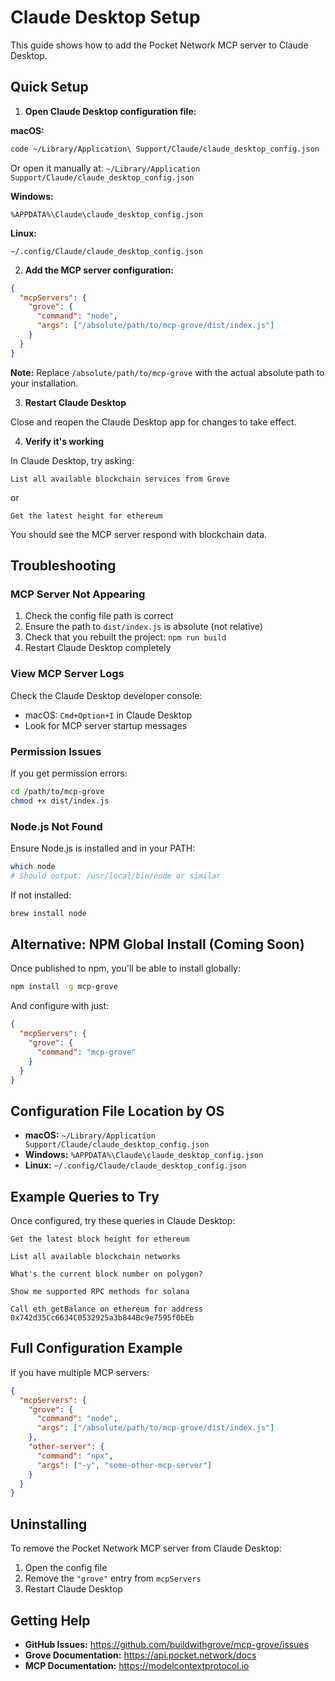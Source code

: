 # Claude Desktop Setup

This guide shows how to add the Pocket Network MCP server to Claude Desktop.

## Quick Setup

1. **Open Claude Desktop configuration file:**

**macOS:**
```bash
code ~/Library/Application\ Support/Claude/claude_desktop_config.json
```

Or open it manually at: `~/Library/Application Support/Claude/claude_desktop_config.json`

**Windows:**
```
%APPDATA%\Claude\claude_desktop_config.json
```

**Linux:**
```
~/.config/Claude/claude_desktop_config.json
```

2. **Add the MCP server configuration:**

```json
{
  "mcpServers": {
    "grove": {
      "command": "node",
      "args": ["/absolute/path/to/mcp-grove/dist/index.js"]
    }
  }
}
```

**Note:** Replace `/absolute/path/to/mcp-grove` with the actual absolute path to your installation.

3. **Restart Claude Desktop**

Close and reopen the Claude Desktop app for changes to take effect.

4. **Verify it's working**

In Claude Desktop, try asking:
```
List all available blockchain services from Grove
```

or

```
Get the latest height for ethereum
```

You should see the MCP server respond with blockchain data.

## Troubleshooting

### MCP Server Not Appearing

1. Check the config file path is correct
2. Ensure the path to `dist/index.js` is absolute (not relative)
3. Check that you rebuilt the project: `npm run build`
4. Restart Claude Desktop completely

### View MCP Server Logs

Check the Claude Desktop developer console:
- macOS: `Cmd+Option+I` in Claude Desktop
- Look for MCP server startup messages

### Permission Issues

If you get permission errors:

```bash
cd /path/to/mcp-grove
chmod +x dist/index.js
```

### Node.js Not Found

Ensure Node.js is installed and in your PATH:

```bash
which node
# Should output: /usr/local/bin/node or similar
```

If not installed:
```bash
brew install node
```

## Alternative: NPM Global Install (Coming Soon)

Once published to npm, you'll be able to install globally:

```bash
npm install -g mcp-grove
```

And configure with just:
```json
{
  "mcpServers": {
    "grove": {
      "command": "mcp-grove"
    }
  }
}
```

## Configuration File Location by OS

- **macOS:** `~/Library/Application Support/Claude/claude_desktop_config.json`
- **Windows:** `%APPDATA%\Claude\claude_desktop_config.json`
- **Linux:** `~/.config/Claude/claude_desktop_config.json`

## Example Queries to Try

Once configured, try these queries in Claude Desktop:

```
Get the latest block height for ethereum

List all available blockchain networks

What's the current block number on polygon?

Show me supported RPC methods for solana

Call eth_getBalance on ethereum for address 0x742d35Cc6634C0532925a3b844Bc9e7595f0bEb
```

## Full Configuration Example

If you have multiple MCP servers:

```json
{
  "mcpServers": {
    "grove": {
      "command": "node",
      "args": ["/absolute/path/to/mcp-grove/dist/index.js"]
    },
    "other-server": {
      "command": "npx",
      "args": ["-y", "some-other-mcp-server"]
    }
  }
}
```

## Uninstalling

To remove the Pocket Network MCP server from Claude Desktop:

1. Open the config file
2. Remove the `"grove"` entry from `mcpServers`
3. Restart Claude Desktop

## Getting Help

- **GitHub Issues:** https://github.com/buildwithgrove/mcp-grove/issues
- **Grove Documentation:** https://api.pocket.network/docs
- **MCP Documentation:** https://modelcontextprotocol.io
